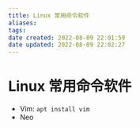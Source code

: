 ```yaml
---
title: Linux 常用命令软件
aliases: 
tags: 
date created: 2022-08-09 22:01:59
date updated: 2022-08-09 22:02:27
---
```


# Linux 常用命令软件 
- Vim: `apt install vim`
- Neo
